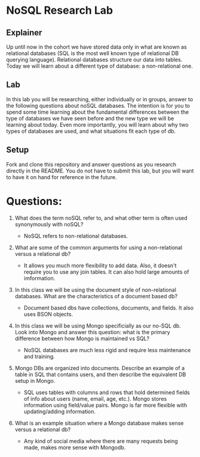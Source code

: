 # NoSQL Research Lab

## Explainer
Up until now in the cohort we have stored data only in what are known as relational databases (SQL is the most well known type of relational DB querying language). Relational databases structure our data into tables. Today we will learn about a different type of database: a non-relational one. 

## Lab

In this lab you will be researching, either individually or in groups, answer to the following questions about noSQL databases. The intention is for you to spend some time learning about the fundamental differences between the type of databases we have seen before and the new type we will be learning about today. Even more importantly, you will learn about why two types of databases are used, and what situations fit each type of db. 

## Setup

Fork and clone this repository and answer questions as you research directly in the README. You do not have to submit this lab, but you will want to have it on hand for reference in the future. 

# Questions:
1. What does the term noSQL refer to, and what other term is often used synonymously with noSQL?

    * NoSQL refers to non-relational databases.

2. What are some of the common arguments for using a non-relational versus a relational db?

    * It allows you much more flexibility to add data. Also, it doesn't require you to use any join tables. It can also hold large amounts of imformation. 

3. In this class we will be using the document style of non-relational databases. What are the characteristics of a document based db? 

    * Document based dbs have collections, documents, and fields. It also uses BSON objects.

4. In this class we will be using Mongo specificially as our no-SQL db. Look into Mongo and answer this question: what is the primary difference between how Mongo is maintained vs SQL?

    * NoSQL databases are much less rigid and require less maintenance and training. 

5. Mongo DBs are organized into documents. Describe an example of a table in SQL that contains users, and then describe the equivalent DB setup in Mongo. 

    * SQL uses tables with columns and rows that hold determined fields of info about users (name, email, age, etc.). Mongo stores information using field/value pairs. Mongo is far more flexible with updating/adding information. 

6. What is an example situation where a Mongo database makes sense versus a relational db?

    * Any kind of social media where there are many requests being made, makes more sense with Mongodb. 

